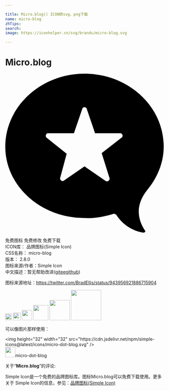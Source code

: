 ```yaml
---

title: Micro.blog() ICON转svg、png下载
name: micro-blog
zhTips: 
search: 
image: https://iconhelper.cn/svg/brands/micro-blog.svg

---
```


# Micro.blog  <small style="font-size: 60%;font-weight: 100"></small>

<div id="svg" class="svg-wrap">
<svg role="img" viewBox="0 0 24 24" xmlns="http://www.w3.org/2000/svg"><title>Micro.blog icon</title><path d="M21.4 17.7c-2 2.6-1 4.8-.3 5.9.3.4-.1.4-.3.4a6 6 0 0 1-4-2.7c-.2-.1-.3-.2-.5-.1-1.4.4-2.8.7-4.3.6C5.4 21.8 0 17 0 11 0 5 5.4 0 12 0s12 4.9 12 11c0 2.5-1 4.8-2.6 6.7zM12 14l3.2 2.2a.4.4 0 0 0 .6-.4L14.6 12l3.1-2.4a.4.4 0 0 0-.2-.6h-3.9l-1.3-3.8a.4.4 0 0 0-.6 0L10.4 9h-4a.4.4 0 0 0-.1.7l3 2.4-1 3.7a.4.4 0 0 0 .5.4L12 14z"/></svg>
</div>
<detail full-name='micro-blog'></detail>

<div class="detail-page">
<p>
<span><span class="badge-success badge">免费图标</span> <span class="badge-success badge">免费修改</span>  <span class="badge-success badge">免费下载</span> </span>
<br/>
<span>
ICON库：
<span class="badge-secondary badge">品牌图标(Simple Icon)</span> 
</span>
<br/>
<span>
CSS名称：
<span class="badge-secondary badge">micro-blog</span> 
</span>

<br/>
<span>
版本：
<span class="badge-secondary badge">2.8.0</span> 
</span>
<br/>
<span>图标来源/作者：<span class="badge-light badge">Simple Icon</span></span> 
<br/>
<span class="zh-detail">中文描述：暂无<span class="help-link"><span>帮助改进</span>(<a href="https://gitee.com/liuwave/icon-helper/edit/master/json/brands/micro-blog.json" target="_blank" rel="noopener noreferrer">gitee</a><a href="https://github.com/liuwave/icon-helper/edit/master/json/brands/micro-blog.json" target="_blank" rel="noopener noreferrer">github</a></span>)</span><br/>
</p>
</div><div class="description description alert alert-light"><p>图标来源地址：<a href="https://twitter.com/BradEllis/status/943956921886715904" target="_blank" rel="noopener noreferrer">https://twitter.com/BradEllis/status/943956921886715904</a></p></div>
<div class="alert alert-dark">
<img height="21" width="21" src="https://cdn.jsdelivr.net/npm/simple-icons@latest/icons/micro-dot-blog.svg" />
<img height="24" width="24" src="https://cdn.jsdelivr.net/npm/simple-icons@latest/icons/micro-dot-blog.svg" />
<img height="32" width="32" src="https://cdn.jsdelivr.net/npm/simple-icons@latest/icons/micro-dot-blog.svg" />
<img height="48" width="48" src="https://cdn.jsdelivr.net/npm/simple-icons@latest/icons/micro-dot-blog.svg" />
<img height="64" width="64" src="https://cdn.jsdelivr.net/npm/simple-icons@latest/icons/micro-dot-blog.svg" />
<img height="96" width="96" src="https://cdn.jsdelivr.net/npm/simple-icons@latest/icons/micro-dot-blog.svg" />

</div>
<div>
  <p>可以像图片那样使用：    
  </p>
  <div class="alert alert-primary" style="font-size: 14px">
    &lt;img height="32" width="32" src="https://cdn.jsdelivr.net/npm/simple-icons@latest/icons/micro-dot-blog.svg" /&gt;
    <copy-btn content='<img height="32" width="32" src="https://cdn.jsdelivr.net/npm/simple-icons@latest/icons/micro-dot-blog.svg" />'></copy-btn>
  </div>
  <div class="alert alert-secondary">
    <img height="32" width="32" src="https://cdn.jsdelivr.net/npm/simple-icons@latest/icons/micro-dot-blog.svg" />micro-dot-blog
    <copy-btn content="micro-dot-blog" btn-title="复制图标名称"></copy-btn>
  </div>
</div>
<div class="icon-detail__container">
<p>关于“<b>Micro.blog</b>”的评论:</p>
</div>
<Vssue title="关于“Micro.blog”的评论" />
<div><p>Simple Icon是一个免费的品牌图标库。图标Micro.blog可以免费下载使用。更多关于  Simple Icon的信息，参见：<a target="_blank" href="https://iconhelper.cn/brands.html">品牌图标(Simple Icon)</a>
</p></div>

